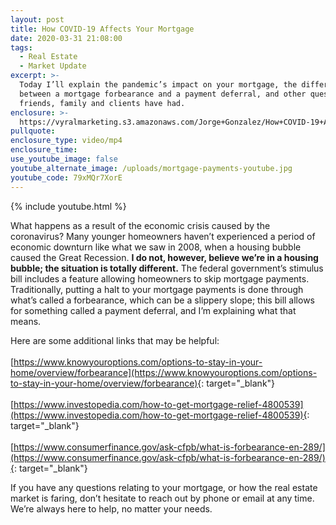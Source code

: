 ```yaml
---
layout: post
title: How COVID-19 Affects Your Mortgage
date: 2020-03-31 21:08:00
tags:
  - Real Estate
  - Market Update
excerpt: >-
  Today I’ll explain the pandemic’s impact on your mortgage, the difference
  between a mortgage forbearance and a payment deferral, and other questions our
  friends, family and clients have had.
enclosure: >-
  https://vyralmarketing.s3.amazonaws.com/Jorge+Gonzalez/How+COVID-19+Affects+Your+Mortgage.mp4
pullquote:
enclosure_type: video/mp4
enclosure_time:
use_youtube_image: false
youtube_alternate_image: /uploads/mortgage-payments-youtube.jpg
youtube_code: 79xMQr7XorE
---
```


{% include youtube.html %}

What happens as a result of the economic crisis caused by the coronavirus? Many younger homeowners haven’t experienced a period of economic downturn like what we saw in 2008, when a housing bubble caused the Great Recession. **I do not, however, believe we’re in a housing bubble; the situation is totally different.** The federal government’s stimulus bill includes a feature allowing homeowners to skip mortgage payments. Traditionally, putting a halt to your mortgage payments is done through what’s called a forbearance, which can be a slippery slope; this bill allows for something called a payment deferral, and I’m explaining what that means.

Here are some additional links that may be helpful:<br><br>[https://www.knowyouroptions.com/options-to-stay-in-your-home/overview/forbearance​​​​​​​](https://www.knowyouroptions.com/options-to-stay-in-your-home/overview/forbearance){: target="_blank"}<br><br>[https://www.investopedia.com/how-to-get-mortgage-relief-4800539](https://www.investopedia.com/how-to-get-mortgage-relief-4800539){: target="_blank"}<br><br>[https://www.consumerfinance.gov/ask-cfpb/what-is-forbearance-en-289/](https://www.consumerfinance.gov/ask-cfpb/what-is-forbearance-en-289/){: target="_blank"}

If you have any questions relating to your mortgage, or how the real estate market is faring, don’t hesitate to reach out by phone or email at any time. We’re always here to help, no matter your needs.